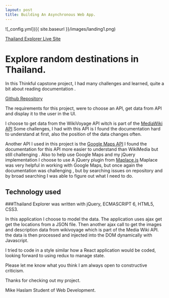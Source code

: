 ```yaml
---
layout: post
title: Building An Asynchronous Web App.
---
```

![_config.yml]({{ site.baseurl }}/images/landing1.png)

[ Thailand Explorer Live Site](https://mikehaslam-thinkful-projects.github.io/thailand-explorer/)


# Explore random destinations in Thailand.

In this Thinkful capstone project, I had many challenges and learned, quite a bit about reading documentation . 

[Github Repository](https://github.com/MikeHaslam-Thinkful-projects/thailand-explorer)


The requirements for this project, were to choose an API,  get data from API and display it to the user in the UI. 

I choose to get data from the WikiVoyage API witch is part of the  [MediaWiki API](https://www.mediawiki.org/wiki/API:Main_page) Some challenges, I had with this API is I found the documentation hard to understand at first, also the position of the data changes often.

Another API  I used in this project is the [Google Maps API](https://developers.google.com/maps/) I found the documentation for this API more easier to understand  than WikiMedia but still challenging . Also to help use Google Maps and my jQuery implementation  I choose to use
A jQuery plugin from [Maplace.js](http://maplacejs.com/)  Maplace was very helpful in working with Google Maps, but once again the documentation was challenging , but by searching issues on repository and by broad searching I was able to figure out what I need to do.

## Technology used

###Thailand Explorer was written with jQuery, ECMASCRIPT 6, HTML5, CSS3.

In this application I choose  to model the data. The application uses ajax get get the locations from a JSON file. Then another ajax call to get the images and description data from wikivoyage which is part of the Media Wiki API. the data is then processed and injected into the DOM dynamically with Javascript.

I tried to code in a style similar how a React application would be coded, looking forward to using redux to manage state.

Please let me know what you think I am always open to constructive criticism.

Thanks for checking out my project.

Mike Haslam 
Student of Web Development.
